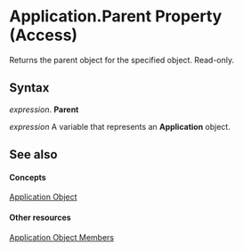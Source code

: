 
# Application.Parent Property (Access)

Returns the parent object for the specified object. Read-only.


## Syntax

 _expression_. **Parent**

 _expression_ A variable that represents an **Application** object.


## See also


#### Concepts


[Application Object](aefb0713-97e6-e2c7-e530-8fd2e1316a55.md)
#### Other resources


[Application Object Members](3ab5276c-d52a-72a9-244c-ec92ead48811.md)
